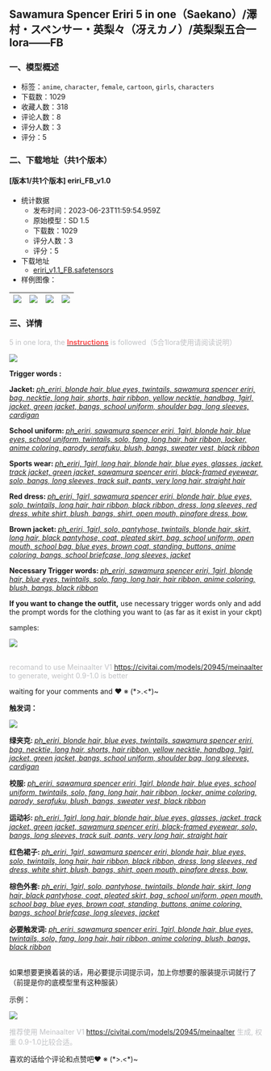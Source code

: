 ## Sawamura Spencer Eriri 5 in one（Saekano）/澤村・スペンサー・英梨々（冴えカノ）/英梨梨五合一lora——FB
### 一、模型概述

- 标签：`anime`, `character`, `female`, `cartoon`, `girls`, `characters`
- 下载数：1029
- 收藏人数：318
- 评论人数：8
- 评分人数：3
- 评分：5

### 二、下载地址（共1个版本）

#### [版本1/共1个版本] eriri_FB_v1.0

- 统计数据
  - 发布时间：2023-06-23T11:59:54.959Z
  - 原始模型：SD 1.5
  - 下载数：1029
  - 评分人数：3
  - 评分：5
- 下载地址
  - [eriri_v1.1_FB.safetensors](https://civitai.com/api/download/models/102191)
- 样例图像：

| <img src="https://image.civitai.com/xG1nkqKTMzGDvpLrqFT7WA/0ff34f6c-0c93-4f0a-a64b-a3fa1c93568c/width=450/1256179.jpeg" /> | <img src="https://image.civitai.com/xG1nkqKTMzGDvpLrqFT7WA/2c7982df-36cd-4dcb-8fa6-29ac94a2f057/width=450/1256154.jpeg" /> | <img src="https://image.civitai.com/xG1nkqKTMzGDvpLrqFT7WA/621568f6-0538-4049-a523-e257c1f3bf2a/width=450/1256169.jpeg" /> | <img src="https://image.civitai.com/xG1nkqKTMzGDvpLrqFT7WA/1039650d-da62-4936-b0c4-1aa5ce0a0513/width=450/1256167.jpeg" /> |
| ---- | ---- | ---- | ---- |


### 三、详情
<p><span style="color:rgb(193, 194, 197)">5 in one lora, the </span><strong><u><span style="color:rgb(250, 82, 82)">Instructions</span></u></strong><span style="color:rgb(193, 194, 197)"> is followed（5合1lora使用请阅读说明）</span></p><p><span style="color:rgb(193, 194, 197)"><img src="https://image.civitai.com/xG1nkqKTMzGDvpLrqFT7WA/78f89849-fd05-4a30-a4a4-33535bf7290c/width=525/78f89849-fd05-4a30-a4a4-33535bf7290c.jpeg" /></span></p><p><strong>Trigger words :</strong> </p><p></p><p><strong>Jacket: </strong><em><u>ph_eriri, blonde hair, blue eyes, twintails, sawamura spencer eriri, bag, necktie, long hair, shorts, hair ribbon, yellow necktie, handbag, 1girl, jacket, green jacket, bangs, school uniform, shoulder bag, long sleeves, cardigan</u></em></p><p></p><p><strong>School uniform: </strong><em><u>ph_eriri, sawamura spencer eriri, 1girl, blonde hair, blue eyes, school uniform, twintails, solo, fang, long hair, hair ribbon, locker, anime coloring, parody, serafuku, blush, bangs, sweater vest, black ribbon</u></em></p><p></p><p><strong>Sports wear: </strong><em><u>ph_eriri, 1girl, long hair, blonde hair, blue eyes, glasses, jacket, track jacket, green jacket, sawamura spencer eriri, black-framed eyewear, solo, bangs, long sleeves, track suit, pants, very long hair, straight hair</u></em></p><p></p><p><strong>Red dress: </strong><em><u>ph_eriri, 1girl, sawamura spencer eriri, blonde hair, blue eyes, solo, twintails, long hair, hair ribbon, black ribbon, dress, long sleeves, red dress, white shirt, blush, bangs, shirt, open mouth, pinafore dress, bow,</u></em></p><p></p><p><strong>Brown jacket: </strong><em><u>ph_eriri, 1girl, solo, pantyhose, twintails, blonde hair, skirt, long hair, black pantyhose, coat, pleated skirt, bag, school uniform, open mouth, school bag, blue eyes, brown coat, standing, buttons, anime coloring, bangs, school briefcase, long sleeves, jacket</u></em></p><p></p><p><strong>Necessary Trigger words: </strong><em><u>ph_eriri, sawamura spencer eriri, 1girl, blonde hair, blue eyes, twintails, solo, fang, long hair, hair ribbon, anime coloring, blush, bangs, black ribbon</u></em></p><p></p><p><strong>If you want to change the outfit,</strong> use necessary trigger words only and add the prompt words for the clothing you want to (as far as it exist in your ckpt)</p><p></p><p>samples:</p><p><img src="https://image.civitai.com/xG1nkqKTMzGDvpLrqFT7WA/dc2b8e01-622b-40a7-8be5-eb8ba4d76ac2/width=525/dc2b8e01-622b-40a7-8be5-eb8ba4d76ac2.jpeg" /></p><p><br /><span style="color:rgb(193, 194, 197)">recomand to use Meinaalter V1 </span><a target="_blank" rel="ugc" href="https://civitai.com/models/20945/meinaalter">https://civitai.com/models/20945/meinaalter</a><span style="color:rgb(193, 194, 197)"> to generate, weight 0.9-1.0 is better</span></p><p>waiting for your comments and ❤ ※ (*&gt;.&lt;*)~</p><p></p><p><strong>触发词：</strong></p><p></p><p><span style="color:rgb(193, 194, 197)"><img src="https://image.civitai.com/xG1nkqKTMzGDvpLrqFT7WA/78f89849-fd05-4a30-a4a4-33535bf7290c/width=525/78f89849-fd05-4a30-a4a4-33535bf7290c.jpeg" /></span></p><p></p><p><strong>绿夹克: </strong><em><u>ph_eriri, blonde hair, blue eyes, twintails, sawamura spencer eriri, bag, necktie, long hair, shorts, hair ribbon, yellow necktie, handbag, 1girl, jacket, green jacket, bangs, school uniform, shoulder bag, long sleeves, cardigan</u></em></p><p></p><p><strong>校服: </strong><em><u>ph_eriri, sawamura spencer eriri, 1girl, blonde hair, blue eyes, school uniform, twintails, solo, fang, long hair, hair ribbon, locker, anime coloring, parody, serafuku, blush, bangs, sweater vest, black ribbon</u></em></p><p></p><p><strong>运动衫: </strong><em><u>ph_eriri, 1girl, long hair, blonde hair, blue eyes, glasses, jacket, track jacket, green jacket, sawamura spencer eriri, black-framed eyewear, solo, bangs, long sleeves, track suit, pants, very long hair, straight hair</u></em></p><p></p><p><strong>红色裙子: </strong><em><u>ph_eriri, 1girl, sawamura spencer eriri, blonde hair, blue eyes, solo, twintails, long hair, hair ribbon, black ribbon, dress, long sleeves, red dress, white shirt, blush, bangs, shirt, open mouth, pinafore dress, bow,</u></em></p><p></p><p><strong>棕色外套: </strong><em><u>ph_eriri, 1girl, solo, pantyhose, twintails, blonde hair, skirt, long hair, black pantyhose, coat, pleated skirt, bag, school uniform, open mouth, school bag, blue eyes, brown coat, standing, buttons, anime coloring, bangs, school briefcase, long sleeves, jacket</u></em></p><p></p><p><strong>必要触发词: </strong><em><u>ph_eriri, sawamura spencer eriri, 1girl, blonde hair, blue eyes, twintails, solo, fang, long hair, hair ribbon, anime coloring, blush, bangs, black ribbon</u></em></p><p><em><u><br /></u></em>如果想要更换着装的话，用必要提示词提示词，加上你想要的服装提示词就行了（前提是你的底模型里有这种服装）</p><p></p><p>示例：</p><p><img src="https://image.civitai.com/xG1nkqKTMzGDvpLrqFT7WA/dc2b8e01-622b-40a7-8be5-eb8ba4d76ac2/width=525/dc2b8e01-622b-40a7-8be5-eb8ba4d76ac2.jpeg" /></p><p><span style="color:rgb(193, 194, 197)">推荐使用 Meinaalter V1 </span><a target="_blank" rel="ugc" href="https://civitai.com/models/20945/meinaalter">https://civitai.com/models/20945/meinaalter</a><span style="color:rgb(193, 194, 197)"> 生成, 权重 0.9-1.0比较合适。</span></p><p></p><p>喜欢的话给个评论和点赞吧❤ ※ (*&gt;.&lt;*)~</p>